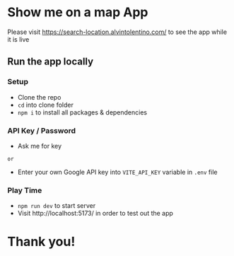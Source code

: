 # Show me on a map App

Please visit https://search-location.alvintolentino.com/ to see the app while it is live

## Run the app locally

### Setup
- Clone the repo
- `cd` into clone folder
- `npm i` to install all packages & dependencies

### API Key / Password

- Ask me for key 
```
or
```
- Enter your own Google API key into `VITE_API_KEY` variable in `.env` file


### Play Time

- `npm run dev` to start server
- Visit http://localhost:5173/ in order to test out the app


# Thank you!